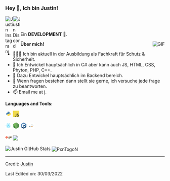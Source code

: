 <h3 title="hehehe"> Hey 👋, Ich bin Justin!</h3>

<a href="https://www.instagram.com/justin__2912__">
  <img align="left" alt="Justin Instagram" width="24px" src="https://johnhoward.on.ca/peterborough/wp-content/uploads/sites/12/2021/03/instagram-logo-svg-vector-for-print.svg" />
</a>
<a href="Джастин#0666">
  <img align="left" alt="Justin Discord" width="24px" src="https://www.svgrepo.com/show/353655/discord-icon.svg" />
</a>




<br />
<br />

Ein **DEVELOPMENT** 🚀.
 

  <img align="right" alt="GIF" src="https://i.pinimg.com/originals/e4/26/70/e426702edf874b181aced1e2fa5c6cde.gif" />

**Über mich!**

- 👨🏽‍💻 Ich bin aktuell in der Ausbildung als Fachkraft für Schutz & Sicherheit.
- 🌱 Ich Entwickel hauptsächlich in C# aber kann auch JS, HTML, CSS, Phyton, PHP, C++. 
- 🤔 Dazu Entwickel hauptsächlich im Backend bereich.
- 💬 Wenn fragen bestehen dann stellt sie gerne, ich versuche jede frage zu beantworten.
- 📫 Email me at [j](mailto:).



**Languages and Tools:**  


<code><img height="20" src="https://raw.githubusercontent.com/github/explore/80688e429a7d4ef2fca1e82350fe8e3517d3494d/topics/python/python.png"></code>
<code><img height="20" src="https://raw.githubusercontent.com/github/explore/80688e429a7d4ef2fca1e82350fe8e3517d3494d/topics/javascript/javascript.png"></code>

<code><img height="20" src="https://raw.githubusercontent.com/github/explore/80688e429a7d4ef2fca1e82350fe8e3517d3494d/topics/react/react.png"></code>
<code><img height="20" src="https://raw.githubusercontent.com/github/explore/80688e429a7d4ef2fca1e82350fe8e3517d3494d/topics/nodejs/nodejs.png"></code>
<code><img height="20" src="https://raw.githubusercontent.com/github/explore/80688e429a7d4ef2fca1e82350fe8e3517d3494d/topics/cpp/cpp.png"></code>
<code><img height="20" src="https://raw.githubusercontent.com/github/explore/80688e429a7d4ef2fca1e82350fe8e3517d3494d/topics/mysql/mysql.png"></code>

<code><img height="20" src="https://raw.githubusercontent.com/github/explore/80688e429a7d4ef2fca1e82350fe8e3517d3494d/topics/git/git.png"></code>
<code><img height="20" src="https://raw.githubusercontent.com/github/explore/80688e429a7d4ef2fca1e82350fe8e3517d3494d/topics/c#/c#.png"></code>

<img src="https://github-readme-stats.vercel.app/api?username=PxnTxgoN&show_icons=true&hide_border=true&count_private=true&theme=shades-of-purple&icon_color=fad000" alt="Justin GitHub Stats">
<img align="center" src="https://github-readme-streak-stats.herokuapp.com/?user=PxnTxgoN&count_private=true&theme=radical" alt="PxnTxgoN" />

----
Credit: [Justin](https://github.com/pxntxgon)

Last Edited on: 30/03/2022
